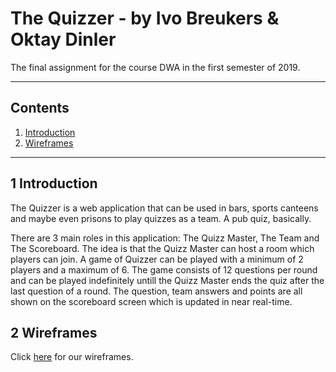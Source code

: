 # The Quizzer - by Ivo Breukers & Oktay Dinler

The final assignment for the course DWA in the first semester of 2019.

---

## Contents

1. [Introduction](<#1\ Introduction>)
1. [Wireframes](<#2\ Wireframes>)

---

## 1 Introduction

The Quizzer is a web application that can be used in bars, sports canteens and maybe even prisons to play quizzes as a team. A pub quiz, basically.

There are 3 main roles in this application: The Quizz Master, The Team and The Scoreboard. The idea is that the Quizz Master can host a room which players can join. A game of Quizzer can be played with a minimum of 2 players and a maximum of 6. The game consists of 12 questions per round and can be played indefinitely untill the Quizz Master ends the quiz after the last question of a round. The question, team answers and points are all shown on the scoreboard screen which is updated in near real-time.

## 2 Wireframes

Click [here](./Wireframes.md) for our wireframes.
